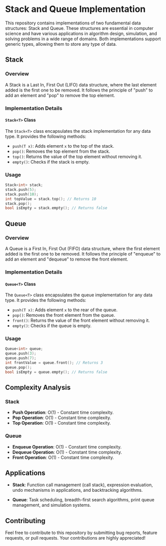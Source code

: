 # Stack and Queue Implementation

This repository contains implementations of two fundamental data structures: Stack and Queue. These structures are essential in computer science and have various applications in algorithm design, simulation, and solving problems in a wide range of domains. Both implementations support generic types, allowing them to store any type of data.

## Stack

### Overview

A Stack is a Last In, First Out (LIFO) data structure, where the last element added is the first one to be removed. It follows the principle of "push" to add an element and "pop" to remove the top element.

### Implementation Details

#### `Stack<T>` Class

The `Stack<T>` class encapsulates the stack implementation for any data type. It provides the following methods:

- `push(T x)`: Adds element `x` to the top of the stack.
- `pop()`: Removes the top element from the stack.
- `top()`: Returns the value of the top element without removing it.
- `empty()`: Checks if the stack is empty.

### Usage

```cpp
Stack<int> stack;
stack.push(5);
stack.push(10);
int topValue = stack.top(); // Returns 10
stack.pop();
bool isEmpty = stack.empty(); // Returns false
```

## Queue

### Overview

A Queue is a First In, First Out (FIFO) data structure, where the first element added is the first one to be removed. It follows the principle of "enqueue" to add an element and "dequeue" to remove the front element.

### Implementation Details

#### `Queue<T>` Class

The `Queue<T>` class encapsulates the queue implementation for any data type. It provides the following methods:

- `push(T x)`: Adds element `x` to the rear of the queue.
- `pop()`: Removes the front element from the queue.
- `front()`: Returns the value of the front element without removing it.
- `empty()`: Checks if the queue is empty.

### Usage

```cpp
Queue<int> queue;
queue.push(3);
queue.push(7);
int frontValue = queue.front(); // Returns 3
queue.pop();
bool isEmpty = queue.empty(); // Returns false
```

## Complexity Analysis

### Stack

- **Push Operation**: O(1) - Constant time complexity.
- **Pop Operation**: O(1) - Constant time complexity.
- **Top Operation**: O(1) - Constant time complexity.

### Queue

- **Enqueue Operation**: O(1) - Constant time complexity.
- **Dequeue Operation**: O(1) - Constant time complexity.
- **Front Operation**: O(1) - Constant time complexity.

## Applications

- **Stack**: Function call management (call stack), expression evaluation, undo mechanisms in applications, and backtracking algorithms.

- **Queue**: Task scheduling, breadth-first search algorithms, print queue management, and simulation systems.

## Contributing

Feel free to contribute to this repository by submitting bug reports, feature requests, or pull requests. Your contributions are highly appreciated!
